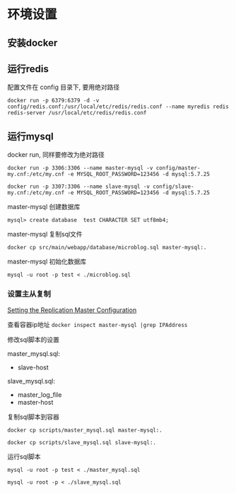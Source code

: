 # 环境设置

## 安装docker

## 运行redis

配置文件在 config 目录下, 要用绝对路径

`docker run -p 6379:6379 -d -v config/redis.conf:/usr/local/etc/redis/redis.conf --name myredis redis redis-server /usr/local/etc/redis/redis.conf`

## 运行mysql

docker run, 同样要修改为绝对路径

`docker run -p 3306:3306 --name master-mysql -v config/master-my.cnf:/etc/my.cnf -e MYSQL_ROOT_PASSWORD=123456 -d mysql:5.7.25`

`docker run -p 3307:3306 --name slave-mysql -v config/slave-my.cnf:/etc/my.cnf -e MYSQL_ROOT_PASSWORD=123456 -d mysql:5.7.25`

master-mysql 创建数据库

`mysql> create database  test CHARACTER SET utf8mb4;`

master-mysql 复制sql文件

`docker cp src/main/webapp/database/microblog.sql master-mysql:.`

master-mysql 初始化数据库

`mysql -u root -p test < ./microblog.sql`

### 设置主从复制
[Setting the Replication Master Configuration](https://dev.mysql.com/doc/refman/5.7/en/replication-howto-masterbaseconfig.html)

查看容器ip地址
`docker inspect master-mysql |grep IPAddress`

修改sql脚本的设置

master_mysql.sql:
* slave-host

slave_mysql.sql:
* master_log_file
* master-host

复制sql脚本到容器

`docker cp scripts/master_mysql.sql master-mysql:.`

`docker cp scripts/slave_mysql.sql slave-mysql:.`

运行sql脚本

`mysql -u root -p test < ./master_mysql.sql`

`mysql -u root -p < ./slave_mysql.sql`
